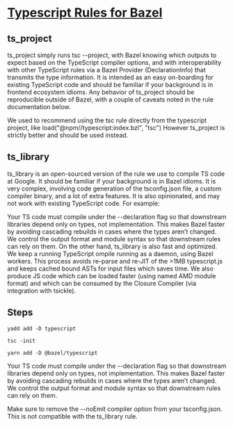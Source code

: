 [Typescript Rules for Bazel](https://bazelbuild.github.io/rules_nodejs/TypeScript.html)
================================================================================

ts_project
--------------------------------------------------------------------------------
ts_project simply runs tsc --project, with Bazel knowing which outputs to expect based on the TypeScript compiler options, and with interoperability with other TypeScript rules via a Bazel Provider (DeclarationInfo) that transmits the type information. It is intended as an easy on-boarding for existing TypeScript code and should be familiar if your background is in frontend ecosystem idioms. Any behavior of ts_project should be reproducible outside of Bazel, with a couple of caveats noted in the rule documentation below.

We used to recommend using the tsc rule directly from the typescript project, like load("@npm//typescript:index.bzl", "tsc") However ts_project is strictly better and should be used instead.

ts_library
--------------------------------------------------------------------------------
ts_library is an open-sourced version of the rule we use to compile TS code at Google. It should be familiar if your background is in Bazel idioms. It is very complex, involving code generation of the tsconfig.json file, a custom compiler binary, and a lot of extra features. It is also opinionated, and may not work with existing TypeScript code. For example:

Your TS code must compile under the --declaration flag so that downstream libraries depend only on types, not implementation. This makes Bazel faster by avoiding cascading rebuilds in cases where the types aren’t changed.
We control the output format and module syntax so that downstream rules can rely on them.
On the other hand, ts_library is also fast and optimized. We keep a running TypeScript ompile running as a daemon, using Bazel workers. This process avoids re-parse and re-JIT of the >1MB typescript.js and keeps cached bound ASTs for input files which saves time. We also produce JS code which can be loaded faster (using named AMD module format) and which can be consumed by the Closure Compiler (via integration with tsickle).

Steps
--------------------------------------------------------------------------------
`yadd add -D typescript`

`tsc -init`

`yarn add -D @bazel/typescript`

Your TS code must compile under the --declaration flag so that downstream libraries depend only on types, not implementation. This makes Bazel faster by avoiding cascading rebuilds in cases where the types aren’t changed.
We control the output format and module syntax so that downstream rules can rely on them.

Make sure to remove the --noEmit compiler option from your tsconfig.json. This is not compatible with the ts_library rule.


